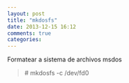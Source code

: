 ```yaml
---
layout: post
title: "mkdosfs"
date: 2013-12-15 16:12
comments: true
categories: 
---
```

Formatear a sistema de archivos msdos

>\# mkdosfs -c /dev/fd0 

